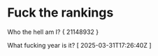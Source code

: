 # Fuck the rankings

Who the hell am I?
{ 21148932 }

What fucking year is it?
[ 2025-03-31T17:26:40Z ]
